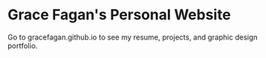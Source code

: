 # Grace Fagan's Personal Website

Go to gracefagan.github.io to see my resume, projects, and graphic design portfolio.